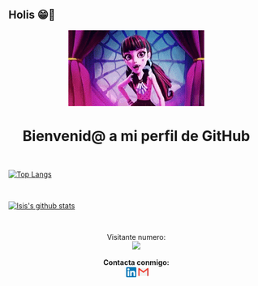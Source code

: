## Holis 😁👋

<div align="center"><img src="./images/Welcome.gif"></div>

<h1 align="center">Bienvenid@ a mi perfil de GitHub</h1>

<!--### <div><p align="center"><a href="https://isinicolle.github.io/Portfolio/">Check my Portfolio page</a></p></div>-->


<br>

[![Top Langs](https://github-readme-stats.vercel.app/api/top-langs/?username=isinicolle&layout=compact)](https://github.com/anuraghazra/github-readme-stats)

<br>

[![Isis's github stats](https://github-readme-stats.vercel.app/api?username=isinicolle&count_private=true&show_icons=true&theme=synthwave)](https://github.com/anuraghazra/github-readme-stats)

<br>



<p align="center"> 
  Visitante numero:  <br>
  <img src="https://profile-counter.glitch.me/isinicolle/count.svg" />
  <br>

</p>

<div align="center"> <strong>Contacta conmigo:</strong> <br>
 &nbsp;<a href="https://www.linkedin.com/in/isis-zapata/"><img src="images/linkedin-box-fill.png" width="20" height="20"></a>&nbsp;<a href="mailto:<nowiki>isis.zapata.hn@gmail.com?subject="Hola Isis Zapata"><img src="images/mail-fill.png" width="20" height="21"></a></div>
